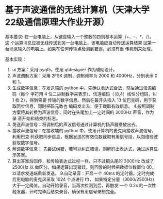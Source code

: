 # 基于声波通信的无线计算机（天津大学22级通信原理大作业开源）

基本要求:
在一台电脑上，从键盘输入一个整数的四则基本运算（+、-、*、/）。这
个运算消息应被无线传送到另一台电脑上，该电脑应自动传送运算结果
回第一台消息输入的电脑上。如果在任何传输点检测到错误，必须有重
传机制来处理。 


基本实现：
1. ui 方案：采用 pyqt5，使用 qtdesigner 作为辅助设计。 
2. 声波调制方案：采用 2FSK 调制，调制频率为 2000 和 4000Hz，分别表示 0 和 1。 
3. 生成数字信息：在发送端的 python 中，先确认表达式合法，然后通过信源编码（每个
字符用 4 位二进制数字来表示）、信道编码（（8,4）线性分组码，纠 1 检 2），得到需要
传输的数字信息。然后在最开头插入 13 位巴克码，用于获取同步信息，同时把码元数也
编码发出去，便于截取有效信息。 
4.按照调制方案将其转换为声波信号，同时在头尾加上一定时间的 3000Hz 声音，作为录
音开始和结束的标志。 
5. 发送声波信号：将调制后的声波信号通过计算机的扬声器播放出去。 
6. 接收声波信号：在接收端的 python 中，使用计算机的麦克风接收声波信号，利用巴克
码获取同步信息，根据发送的有效位数截取有用信号段，以包络检波获取数字信号。 
7. 解调数字信息： 先尝试纠错，若可以纠正错误，则解码出表达式，通过运算显示答案。 
8. 算出答案后回传，和传输表达式过程一样，只不过把头尾的 3000Hz 改成了 2500Hz 以
做区分。如果运算出现错误，则回传的时候把数据位数置位 00，以请求发送端重新发送。 
9.自动录音：开启一个 40ms 的定时器，定时完成后用电脑的麦克风采取 1024 个点进行 fft，
如果特定分量（3000/2500Hz）大于一定阈值，自动开始录音，当再次检测到后，再触发
一个 0.2s 的一次性触发器，计时完毕后结束录音，确保有用信号录制完全。 
